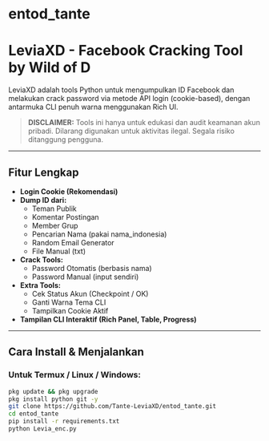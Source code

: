 # entod_tante
# LeviaXD - Facebook Cracking Tool by Wild of D

LeviaXD adalah tools Python untuk mengumpulkan ID Facebook dan melakukan crack password via metode API login (cookie-based), dengan antarmuka CLI penuh warna menggunakan Rich UI.

> **DISCLAIMER:** Tools ini hanya untuk edukasi dan audit keamanan akun pribadi. Dilarang digunakan untuk aktivitas ilegal. Segala risiko ditanggung pengguna.

---

## Fitur Lengkap

- **Login Cookie (Rekomendasi)**
- **Dump ID dari:**
  - Teman Publik
  - Komentar Postingan
  - Member Grup
  - Pencarian Nama (pakai nama_indonesia)
  - Random Email Generator
  - File Manual (txt)
- **Crack Tools:**
  - Password Otomatis (berbasis nama)
  - Password Manual (input sendiri)
- **Extra Tools:**
  - Cek Status Akun (Checkpoint / OK)
  - Ganti Warna Tema CLI
  - Tampilkan Cookie Aktif
- **Tampilan CLI Interaktif (Rich Panel, Table, Progress)**

---

## Cara Install & Menjalankan

### Untuk Termux / Linux / Windows:

```bash
pkg update && pkg upgrade
pkg install python git -y
git clone https://github.com/Tante-LeviaXD/entod_tante.git
cd entod_tante
pip install -r requirements.txt
python Levia_enc.py
